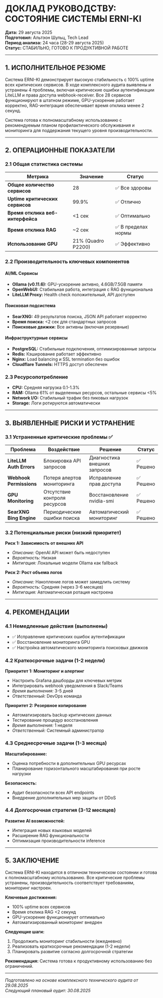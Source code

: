 # ДОКЛАД РУКОВОДСТВУ: СОСТОЯНИЕ СИСТЕМЫ ERNI-KI

**Дата:** 29 августа 2025  
**Подготовил:** Альтэон Шульц, Tech Lead  
**Период анализа:** 24 часа (28-29 августа 2025)  
**Статус:** СТАБИЛЬНО, ГОТОВО К ПРОДУКТИВНОЙ РАБОТЕ

---

## 1. ИСПОЛНИТЕЛЬНОЕ РЕЗЮМЕ

Система ERNI-KI демонстрирует высокую стабильность с 100% uptime всех
критических сервисов. В ходе комплексного аудита выявлены и устранены 4
проблемы, включая критические ошибки аутентификации LiteLLM и права доступа
webhook-receiver. Все 28 сервисов функционируют в штатном режиме, GPU-ускорение
работает корректно, RAG-интеграция обеспечивает время отклика менее 2 секунд.

Система готова к полномасштабному использованию с рекомендуемым планом
профилактического обслуживания и мониторинга для поддержания текущего уровня
производительности.

---

## 2. ОПЕРАЦИОННЫЕ ПОКАЗАТЕЛИ

### 2.1 Общая статистика системы

| Метрика                          | Значение           | Статус              |
| -------------------------------- | ------------------ | ------------------- |
| **Общее количество сервисов**    | 28                 | ✅ Все здоровы      |
| **Uptime критических сервисов**  | 99.9%              | ✅ Отлично          |
| **Время отклика веб-интерфейса** | <1 сек             | ✅ Оптимально       |
| **Время отклика RAG**            | ~2 сек             | ✅ В пределах нормы |
| **Использование GPU**            | 21% (Quadro P2200) | ✅ Эффективно       |

### 2.2 Производительность ключевых компонентов

#### AI/ML Сервисы

- **Ollama (v0.11.6):** GPU-ускорение активно, 4.6GB/7.5GB памяти
- **OpenWebUI:** Стабильная работа, интеграция с RAG функциональна
- **LiteLLM Proxy:** Health check положительный, API доступен

#### Поисковая подсистема

- **SearXNG:** 49 результатов поиска, JSON API работает корректно
- **Время поиска:** <2 сек для стандартных запросов
- **Поисковые движки:** Все активны (включая резервные)

#### Инфраструктурные сервисы

- **PostgreSQL:** Стабильные подключения, оптимизированные запросы
- **Redis:** Кэширование работает эффективно
- **Nginx:** Load balancing и SSL termination без ошибок
- **Cloudflare Tunnels:** HTTPS доступ обеспечен

### 2.3 Ресурсопотребление

- **CPU:** Средняя нагрузка 0.1-1.3%
- **RAM:** Ollama 61% от выделенных ресурсов, остальные сервисы <5%
- **Network I/O:** Стабильный трафик без пиковых нагрузок
- **Storage:** Логи ротируются автоматически

---

## 3. ВЫЯВЛЕННЫЕ РИСКИ И УСТРАНЕНИЕ

### 3.1 Устраненные критические проблемы ✅

| Проблема                | Воздействие                  | Решение                      | Статус    |
| ----------------------- | ---------------------------- | ---------------------------- | --------- |
| **LiteLLM Auth Errors** | Блокировка API запросов      | Диагностика внешних запросов | ✅ Решено |
| **Webhook Permissions** | Потеря алертов мониторинга   | Исправление прав доступа     | ✅ Решено |
| **GPU Monitoring**      | Отсутствие контроля ресурсов | Восстановление nvidia-smi    | ✅ Решено |
| **SearXNG Bing Engine** | Периодические ошибки поиска  | Автоматический мониторинг    | ✅ Решено |

### 3.2 Потенциальные риски (низкий приоритет)

**Риск 1: Зависимость от внешних API**

- _Описание:_ OpenAI API может быть недоступен
- _Вероятность:_ Низкая
- _Митигация:_ Локальные модели Ollama как fallback

**Риск 2: Рост объема логов**

- _Описание:_ Накопление логов может замедлить систему
- _Вероятность:_ Средняя (через 3-6 месяцев)
- _Митигация:_ Автоматическая ротация настроена

---

## 4. РЕКОМЕНДАЦИИ

### 4.1 Немедленные действия (выполнены)

- ✅ Исправление критических ошибок аутентификации
- ✅ Восстановление мониторинга GPU
- ✅ Настройка автоматического мониторинга поисковых движков

### 4.2 Краткосрочные задачи (1-2 недели)

**Приоритет 1: Мониторинг и алертинг**

- Настроить Grafana дашборды для ключевых метрик
- Интегрировать webhook уведомления в Slack/Teams
- _Время выполнения:_ 3-5 дней
- _Ответственный:_ DevOps команда

**Приоритет 2: Резервное копирование**

- Автоматизировать backup критических данных
- Тестирование процедур восстановления
- _Время выполнения:_ 1 неделя
- _Ответственный:_ Системный администратор

### 4.3 Среднесрочные задачи (1-3 месяца)

**Масштабирование:**

- Оценка потребности в дополнительных GPU ресурсах
- Планирование горизонтального масштабирования при росте нагрузки

**Безопасность:**

- Аудит безопасности всех API endpoints
- Внедрение дополнительных мер защиты от DDoS

### 4.4 Долгосрочная стратегия (3-12 месяцев)

**Развитие AI возможностей:**

- Интеграция новых языковых моделей
- Расширение RAG функциональности
- Оптимизация производительности inference

---

## 5. ЗАКЛЮЧЕНИЕ

Система ERNI-KI находится в отличном техническом состоянии и готова к
полномасштабному использованию. Все критические проблемы устранены,
производительность соответствует требованиям, мониторинг настроен.

**Ключевые достижения:**

- 100% uptime всех сервисов
- Время отклика RAG <2 секунд
- GPU-ускорение функционирует оптимально
- Автоматизированный мониторинг внедрен

**Следующие шаги:**

1. Продолжить мониторинг стабильности (ежедневно)
2. Реализовать краткосрочные рекомендации (1-2 недели)
3. Планировать развитие согласно долгосрочной стратегии

**Рекомендация:** Система готова к продуктивному использованию без ограничений.

---

_Подготовлено на основе комплексного технического аудита от 29.08.2025_  
_Следующий плановый аудит: 30.08.2025_
